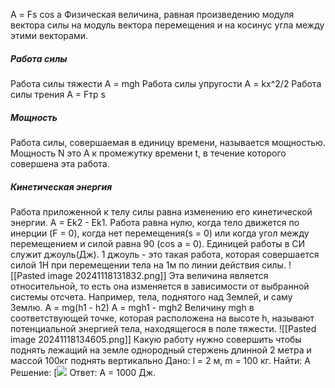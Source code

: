 А = Fs cos a
Физическая величина, равная произведению модуля вектора силы на модуль вектора перемещения и на косинус угла между этими векторами.
##### __Работа силы__
Работа силы тяжести А = mgh
Работа силы упругости A = kx^2/2
Работа силы трения A = Fтр s
##### __Мощность__
Работа силы, совершаемая в единицу времени, называется мощностью. Мощность N это А к промежутку времени t, в течение которого совершена эта работа.
##### __Кинетическая энергия__
Работа приложенной к телу силы равна изменению его кинетической энергии.
A = Ek2 - Ek1.
Работа равна нулю, когда тело движется по инерции (F = 0), когда нет перемещения(s = 0) или когда угол между перемещением и силой равна 90 (cos a = 0). Единицей работы в СИ
служит джоуль(Дж). 1 джоуль - это такая работа, которая совершается силой 1Н при перемещении тела на 1м по линии действия силы.
![[Pasted image 20241118131832.png]]
Эта величина является относительной, то есть она изменяется в зависимости от выбранной системы отсчета. Например, тела, поднятого над Землей, и саму Землю.
А = mg(h1 - h2)
A = mgh1 - mgh2
Величину mgh в соответствующей точке, которая расположена на высоте h, называют потенциальной энергией тела, находящегося в поле тяжести. 
![[Pasted image 20241118134605.png]]
Какую работу нужно совершить чтобы поднять лежащий на земле однородный стержень длинной 2 метра и массой 100кг поднять вертикально
Дано:
l = 2 м, m = 100 кг.
Найти: А
Решение:
[![](https://5terka.com/images/fiz10-11reshebnik/fiz10-11p4-103.jpg)
Ответ: А = 1000 Дж.